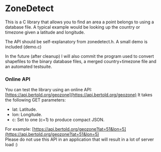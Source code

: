 # ZoneDetect

This is a C library that allows you to find an area a point belongs to using a database file. A typical example would be looking up the country or timezone given a latitude and longitude. 

The API should be self-explanatory from zonedetect.h. A small demo is included (demo.c)

In the future (after cleanup) I will also commit the program used to convert shapefiles to the binary database files, a merged country+timezone file and an automated testsuite.

### Online API
You can test the library using an online API: [https://api.bertold.org/geozone](https://api.bertold.org/geozone)
It takes the following GET parameters:

* lat: Latitude.
* lon: Longitude.
* c: Set to one (c=1) to produce compact JSON.

For example: [https://api.bertold.org/geozone?lat=51&lon=5](https://api.bertold.org/geozone?lat=51&lon=5)  
Please do not use this API in an application that will result in a lot of server load :)
  
